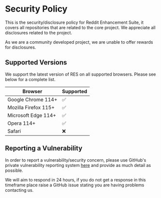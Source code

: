 # Security Policy

This is the security/disclosure policy for Reddit Enhancement Suite, it covers all repositories that are related to the core project. We appreciate all disclosures related to the project.

As we are a community developed project, we are unable to offer rewards for disclosures.

## Supported Versions

We support the latest version of RES on all supported browsers. Please see below for a complete list.

| Browser | Supported          |
| ------- | ------------------ |
| Google Chrome 114+  | :white_check_mark: |
| Mozilla Firefox 115+  | :white_check_mark:                |
| Microsoft Edge 114+ | :white_check_mark:                |
| Opera 114+ | :white_check_mark:                |
| Safari  | :x:                |


## Reporting a Vulnerability

In order to report a vulnerability/security concern, please use GitHub's private vulnerability reporting system [here](https://github.com/honestbleeps/Reddit-Enhancement-Suite/security) and provide as much detail as possible.

We will aim to respond in 24 hours, if you do not get a response in this timeframe place raise a GitHub issue stating you are having problems contacting us.
